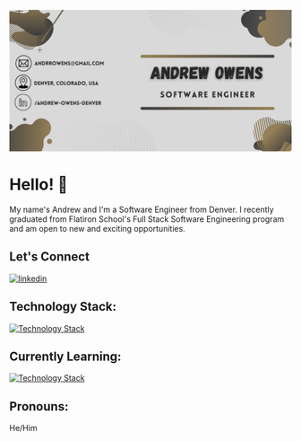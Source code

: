 ![](https://github.com/andrrowens/andrrowens/blob/main/Software%20Engineer%20(1).png)

# Hello! 👋

My name's Andrew and I'm a Software Engineer from Denver. I recently graduated from Flatiron School's Full Stack Software Engineering program and am open to new and exciting opportunities.

## Let's Connect

[![linkedin](https://user-images.githubusercontent.com/114885018/259907754-5b6e5385-5a1f-4170-a362-ab0e9fa37a93.png)](https://www.linkedin.com/in/andrew-owens-denver/)

## Technology Stack:
[![Technology Stack](https://skillicons.dev/icons?i=js,react,ruby,rails,sqlite,css,html,postman,vscode,github,py)](https://skillicons.dev)

## Currently Learning:
[![Technology Stack](https://skillicons.dev/icons?i=py)](https://skillicons.dev)

## Pronouns:

He/Him



